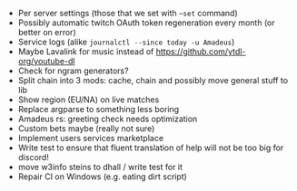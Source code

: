 - Per server settings (those that we set with `~set` command)
- Possibly automatic twitch OAuth token regeneration every month (or better on error)
- Service logs (alike `journalctl --since today -u Amadeus`)
- Maybe Lavalink for music instead of https://github.com/ytdl-org/youtube-dl
- Check for ngram generators?
- Split chain into 3 mods: cache, chain and possibly move general stuff to lib
- Show region (EU/NA) on live matches
- Replace argparse to something less boring
- Amadeus rs: greeting check needs optimization
- Custom bets maybe (really not sure)
- Implement users services marketplace
- Write test to ensure that fluent translation of help will not be too big for discord!
- move w3info steins to dhall / write test for it
- Repair CI on Windows (e.g. eating dirt script)
